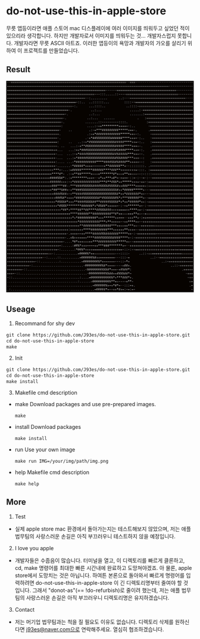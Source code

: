 # do-not-use-this-in-apple-store

무릇 앱등이라면 애플 스토어 mac 디스플레이에 여러 이미지를 띄워두고 싶었던 적이 있으리라 생각합니다. 하지만 개발자로서 이미지를 띄워두는 것... 개발자스럽지 못합니다. 개발자라면 무릇 ASCII 아트죠. 이러한 앱등이의 욕망과 개발자의 가오를 살리기 위하여 이 프로젝트를 만들었습니다.

## Result

![result](/asset/result.png)

## Useage

1. Recommand for shy dev

```script
git clone https://github.com/J93es/do-not-use-this-in-apple-store.git
cd do-not-use-this-in-apple-store
make
```

2. Init

```script
git clone https://github.com/J93es/do-not-use-this-in-apple-store.git
cd do-not-use-this-in-apple-store
make install
```

3. Makefile cmd description

- make
  Download packages and use pre-prepared images.

  ```script
  make
  ```

- install
  Download packages

  ```script
  make install
  ```

- run
  Use your own image

  ```script
  make run IMG=/your/img/path/img.png
  ```

- help
  Makefile cmd description

  ```script
  make help
  ```

## More

1. Test

- 실제 apple store mac 환경에서 돌아가는지는 테스트해보지 않았으며, 저는 애플 법무팀의 사랑스러운 손길은 아직 부끄러우니 테스트하지 않을 예정입니다.

2. I love you apple

- 개발자들은 수줍음이 많습니다. 터미널을 열고, 이 디렉토리를 빠르게 클론하고, cd, make 명령어를 최대한 빠른 시간내에 완료하고 도망쳐야겠죠. 아 물론, apple store에서 도망치는 것은 아닙니다. 하여튼 본론으로 돌아와서 빠르게 명령어를 입력하려면 do-not-use-this-in-apple-store 이 긴 디렉토리명부터 줄여야 할 것 입니다. 그래서 "donot-as"(== !do-refurbish)로 줄이려 했는데, 저는 애플 법무팀의 사랑스러운 손길은 아직 부끄러우니 디렉토리명은 유지하겠습니다.

3. Contact

- 저는 머기업 법무팀과는 척을 질 필요도 이유도 없습니다. 디렉토리 삭제를 원하신다면 j93es@naver.com으로 연락해주세요. 열심히 협조하겠습니다.
